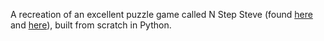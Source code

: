 A recreation of an excellent puzzle game called N Step Steve (found [here](https://epicpikaguy.itch.io/n-step-steve-part-1) and [here](https://epicpikaguy.itch.io/n-step-steve-part-2)), built from scratch in Python.


